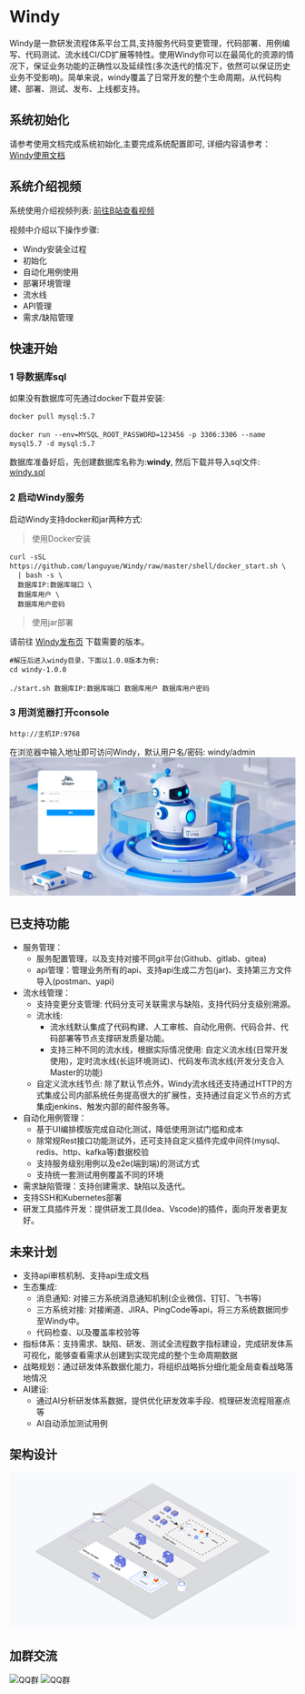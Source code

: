 
# **Windy**

Windy是一款研发流程体系平台工具,支持服务代码变更管理，代码部署、用例编写、代码测试、流水线CI/CD扩展等特性。使用Windy你可以在最简化的资源的情况下，保证业务功能的正确性以及延续性(多次迭代的情况下，依然可以保证历史业务不受影响)。简单来说，windy覆盖了日常开发的整个生命周期，从代码构建、部署、测试、发布、上线都支持。

## 系统初始化
请参考使用文档完成系统初始化,主要完成系统配置即可, 详细内容请参考： [Windy使用文档](https://github.com/zhijianfree/Windy/wiki/Windy-%E4%BD%BF%E7%94%A8%E6%96%87%E6%A1%A3)

## 系统介绍视频
系统使用介绍视频列表: [前往B站查看视频](https://b23.tv/VfmGbSO)

视频中介绍以下操作步骤:
- Windy安装全过程
- 初始化
- 自动化用例使用
- 部署环境管理
- 流水线
- API管理
- 需求/缺陷管理

## 快速开始
### 1 导数据库sql
如果没有数据库可先通过docker下载并安装:
```shell
docker pull mysql:5.7

docker run --env=MYSQL_ROOT_PASSWORD=123456 -p 3306:3306 --name mysql5.7 -d mysql:5.7
```
数据库准备好后，先创建数据库名称为:**windy**, 然后下载并导入sql文件:
[windy.sql](https://github.com/zhijianfree/Windy/blob/master/windy-starter/src/main/resources/sql/windy.sql)

### 2 启动Windy服务

启动Windy支持docker和jar两种方式:

> 使用Docker安装
```shell
curl -sSL https://github.com/languyue/Windy/raw/master/shell/docker_start.sh \
  | bash -s \
  数据库IP:数据库端口 \
  数据库用户 \
  数据库用户密码
```
> 使用jar部署

请前往 [Windy发布页](https://github.com/languyue/Windy/releases) 下载需要的版本。

```shell
#解压后进入windy目录，下面以1.0.0版本为例:
cd windy-1.0.0

./start.sh 数据库IP:数据库端口 数据库用户 数据库用户密码
```

### 3 用浏览器打开console
```
http://主机IP:9768
```
在浏览器中输入地址即可访问Windy，默认用户名/密码: windy/admin
![登录页](./doc/images/login.png)

## 已支持功能
- 服务管理：
  - 服务配置管理，以及支持对接不同git平台(Github、gitlab、gitea)
  - api管理：管理业务所有的api、支持api生成二方包(jar)、支持第三方文件导入(postman、yapi)
- 流水线管理：
  - 支持变更分支管理: 代码分支可关联需求与缺陷，支持代码分支级别溯源。
  - 流水线:
    - 流水线默认集成了代码构建、人工审核、自动化用例、代码合并、代码部署等节点支撑研发质量功能。
    - 支持三种不同的流水线，根据实际情况使用: 自定义流水线(日常开发使用)，定时流水线(长运环境测试)、代码发布流水线(开发分支合入Master的功能)
  - 自定义流水线节点: 除了默认节点外，Windy流水线还支持通过HTTP的方式集成公司内部系统任务提高很大的扩展性，支持通过自定义节点的方式集成jenkins、触发内部的邮件服务等。
- 自动化用例管理：
  - 基于UI编排模版完成自动化测试，降低使用测试门槛和成本
  - 除常规Rest接口功能测试外，还可支持自定义插件完成中间件(mysql、redis、http、kafka等)数据校验
  - 支持服务级别用例以及e2e(端到端)的测试方式
  - 支持统一套测试用例覆盖不同的环境
- 需求缺陷管理：支持创建需求、缺陷以及迭代。
- 支持SSH和Kubernetes部署
- 研发工具插件开发：提供研发工具(Idea、Vscode)的插件，面向开发者更友好。

## 未来计划
- 支持api审核机制、支持api生成文档
- 生态集成:
    - 消息通知: 对接三方系统消息通知机制(企业微信、钉钉、飞书等)
    - 三方系统对接: 对接阐道、JIRA、PingCode等api，将三方系统数据同步至Windy中。
    - 代码检查、以及覆盖率校验等
- 指标体系：支持需求、缺陷、研发、测试全流程数字指标建设，完成研发体系可视化，能够查看需求从创建到实现完成的整个生命周期数据
- 战略规划：通过研发体系数据化能力，将组织战略拆分细化能全局查看战略落地情况
- AI建设:
    - 通过AI分析研发体系数据，提供优化研发效率手段、梳理研发流程阻塞点等
    - AI自动添加测试用例

## 架构设计
![整体设计](./doc/images/design.png)

## 加群交流
<img src="https://github.com/user-attachments/assets/fdd78f13-30dd-4753-969d-116bddd0e5a8" alt="QQ群" width="220px" />

<img src="https://github.com/user-attachments/assets/f88e5f84-213e-4ae4-ba38-9d4683d8559f" alt="QQ群" width="220px" />


